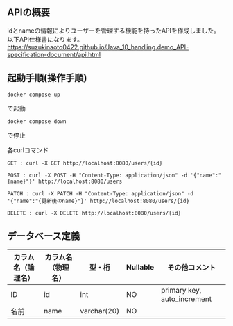 ## APIの概要  

idとnameの情報によりユーザーを管理する機能を持ったAPIを作成しました。  
以下API仕様書になります。  
https://suzukinaoto0422.github.io/Java_10_handling.demo_API-specification-document/api.html  

## 起動手順(操作手順)  
```  
docker compose up  
```  
で起動  
```  
docker compose down  
``` 
で停止  

各curlコマンド
```  
GET : curl -X GET http://localhost:8080/users/{id}  

POST : curl -X POST -H "Content-Type: application/json" -d '{"name":"{name}"}' http://localhost:8080/users  

PATCH : curl -X PATCH -H "Content-Type: application/json" -d '{"name":"{更新後のname}"}' http://localhost:8080/users/{id}  

DELETE : curl -X DELETE http://localhost:8080/users/{id}  
```  

## データベース定義

|カラム名（論理名）|カラム名（物理名）|型・桁|Nullable|その他コメント|
|---|---|---|---|---|
|ID|id|int|NO|primary key, auto_increment|
|名前|name|varchar(20)|NO|

